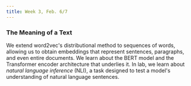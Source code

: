 ```yaml
---
title: Week 3, Feb. 6/7
---
```


### The Meaning of a Text

We extend word2vec's distributional method to sequences of words, allowing us to obtain embeddings that represent 
sentences, paragraphs, and even entire documents. We learn about the BERT model and the Transformer encoder 
architecture that underlies it. In lab, we learn about _natural language inference_ (NLI), a task designed to test a 
model's understanding of natural language sentences.